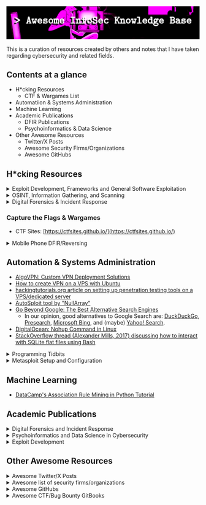 
<img width="700px" src="./banner.png" />

This is a curation of resources created by others and notes that I have taken regarding cybersecurity and related fields.

## Contents at a glance

* H*cking Resources
  * CTF & Wargames List
* Automatiion & Systems Administration
* Machine Learning
* Academic Publications
   * DFIR Publications
   * Psychoinformatics & Data Science
* Other Awesome Resources
  * Twitter/X Posts
  * Awesome Security Firms/Organizations
  * Awesome GitHubs

## H*cking Resources

<details>
   <summary>Exploit Development, Frameworks and General Software Exploitation</summary>

   * [Rhino CVE Proof-of-Concept Exploits](https://github.com/RhinoSecurityLabs/CVEs)
   * [WAF community bypasses](https://github.com/waf-bypass-maker/waf-community-bypasses)
   * [FOFA Search Engine Library](https://github.com/FofaInfo/Awesome-FOFA)
   * [nuclei templates for WordPress websites](https://github.com/topscoder/nuclei-wordfence-cve)
   * [How to hack a website with metasploit (Jitpukdebodin, n.d.)](https://dl.packetstormsecurity.net/papers/attack/hack-websites-with-metasploit.pdf)
   * [List of Exploit Development Resources](https://github.com/cranelab/exploit-development)
   * [Automatic Exploit Generation: First of its Kind (Zhu 2019)](https://claudiazhu.medium.com/automatic-exploit-generation-first-of-its-kind-991c68da0833)
   * [autoBOF: a Journey into Automation, Exploit Development, and Buffer Overflows](https://0x00sec.org/t/autobof-a-journey-into-automation-exploit-development-and-buffer-overflows/13415)
   * [Automatic Exploit Prevention Technology](https://media.kaspersky.com/en/business-security/kaspersky-automatic-exploit-prevention-whitepaper.pdf)
   * [BishopFox Top 9 Favorite Fuzzers](https://bishopfox.com/blog/top-9-fuzzers)
</details>

<details>
 <summary>OSINT, Information Gathering, and Scanning</summary>

 * [Running a quick NMAP scan to inventory my network](https://www.redhat.com/sysadmin/quick-nmap-inventory)
 * [Nmap Host Discovery: The Ultimate Guide](https://www.device42.com/blog/2023/03/29/nmap-host-discovery-the-ultimate-guide/)
 * gau: Fetch known URLs from AlienVault's Open Threat Exchange, the Wayback Machine, and Common Crawl: [https://github.com/lc/gau](https://github.com/lc/gau)
    * [Gauing+Nuclei for Instant Bounties (Ravaan 2022)](https://infosecwriteups.com/gauing-nuclei-for-instant-bounties-7a8a07979fff)
</details>

<details>
   <summary>Digital Forensics & Incident Response</summary>

   * [Ghidra Basics: Manual Shellcode Analysis and C2 Extraction](https://embee-research.ghost.io/ghidra-basics-shellcode-analysis/)
   * [InfoSec Institute: Free & open source computer forensics tools](https://resources.infosecinstitute.com/topics/digital-forensics/free-open-source-computer-forensics-tools/)
   * [Dr. Memory: the memory debugger](https://github.com/DynamoRIO/drmemory)
   * [Writing Snort Rules with Examples and Cheat Sheet ("Cyvatar" 2022)](https://cyvatar.ai/write-configure-snort-rules/)
   * Snort 3 Rule Writing Guide (Last Retrieved c. Feb 2023): [https://docs.snort.org/](https://docs.snort.org/)
   * [StackOverflow thread (M.S Balagopal, 2010) on how to parse/view Snort log files](https://stackoverflow.com/questions/3477081/how-to-view-snort-log-files)
</details>

### Capture the Flags & Wargames

* CTF Sites: [https://ctfsites.github.io/](https://ctfsites.github.io/)

<details>
  <summary>Mobile Phone DFIR/Reversing</summary>

  * KGB Messenger: [https://github.com/tlamb96/kgb_messenger](https://github.com/tlamb96/kgb_messenger)
  * maldr0id's "Not so boring Android malware" samples: [https://maldroid.github.io/android-malware-samples/](https://maldroid.github.io/android-malware-samples/)
  * maddiestone's Android Reverse Engineering 101: [https://www.ragingrock.com/AndroidAppRE/](https://www.ragingrock.com/AndroidAppRE/)
  * OWASP's "UnCrackable Mobile Apps": [https://github.com/OWASP/owasp-mastg/tree/master/Crackmes](https://github.com/OWASP/owasp-mastg/tree/master/Crackmes)
  * CyberTruck Challenge 19: [https://github.com/nowsecure/cybertruckchallenge19](https://github.com/nowsecure/cybertruckchallenge19)
  * CyberTruck Challenge 22: [https://github.com/nowsecure/cybertruckchallenge22](https://github.com/nowsecure/cybertruckchallenge22)
  * Belkasoft CTF: with a focus on mobile forensics [https://belkasoft.com/ctf](https://belkasoft.com/ctf)
</details>

## Automation & Systems Administration

* [AlgoVPN: Custom VPN Deployment Solutions](https://github.com/trailofbits/algo)
* [How to create VPN on a VPS with Ubuntu](https://www.host-telecom.com/guides/how-to-create-vpn-on-a-vps-with-ubuntu/)
* [hackingtutorials.org article on setting up penetration testing tools on a VPS/dedicated server](https://www.hackingtutorials.org/general-tutorials/penetration-testing-cloud/)
* [AutoSploit tool by "NullArray"](https://github.com/NullArray/AutoSploit)
* [Go Beyond Google: The Best Alternative Search Engines](https://www.pcmag.com/picks/go-beyond-google-best-alternative-search-engines)
  * In our opinion, good alternatives to Google Search are: [DuckDuckGo](https://duckduckgo.com/), [Presearch](https://presearch.com/), [Microsoft Bing](https://www.bing.com), and (maybe) [Yahoo! Search](https://search.yahoo.com/).
* [DigitalOcean: Nohup Command in Linux](https://www.digitalocean.com/community/tutorials/nohup-command-in-linux)
* [StackOverflow thread (Alexander Mills, 2017) discussing how to interact with SQLite flat files using Bash](https://stackoverflow.com/questions/42245816/non-interactive-sqlite3-usage-from-bash-script)

<details>
 <summary>Programming Tidbits</summary>

 * [opensource.com: You don't know Bash: An introduction to Bash arrays](https://opensource.com/article/18/5/you-dont-know-bash-intro-bash-arrays)
 * [How to create a Python library](https://medium.com/analytics-vidhya/how-to-create-a-python-library-7d5aea80cc3f)
 * [Setup a python script as a service through systemctl/systemd](https://medium.com/codex/setup-a-python-script-as-a-service-through-systemctl-systemd-f0cc55a42267)
</details>

<details>
 <summary>Metasploit Setup and Configuration</summary>
 
  * [Fedora Project's Wiki Entry on Metasploit PostgreSQL Setup](https://fedoraproject.org/wiki/Metasploit_Postgres_Setup)
  * [Run Metasploit Framework as a Docker Container Without Installation Pains](https://zeltser.com/metasploit-framework-docker-container/)
  * [miteshshah.github.io: How to Fix Metasploit Database Not Connected or Cache Not Built](https://miteshshah.github.io/linux/kali/how-to-fix-metasploit-database-not-connected-or-cache-not-built/)
  * [Rapid7 article: No Database Connection](https://docs.rapid7.com/metasploit/no-database-connection/)
  * [Rapid7 article: Uninstalling Metasploit](https://docs.rapid7.com/metasploit/uninstalling-metasploit/)
  * [Kali Linux article discussing setting up Metasploit](https://www.kali.org/docs/tools/starting-metasploit-framework-in-kali/)
  * [A SecList thread discussing how to (hopefully) fix errors with the ``auxiliary/scanner/http/crawler`` module](https://seclists.org/metasploit/2011/q1/74)
    
</details>

## Machine Learning

* [DataCamp's Association Rule Mining in Python Tutorial](https://www.datacamp.com/tutorial/association-rule-mining-python)

## Academic Publications

<details>
   <summary>Digital Forensics and Incident Response</summary>

   * [Integrity, authenticity, non-repudiation, and proof of existence for long-term archiving: A survey](https://www.sciencedirect.com/science/article/abs/pii/S0167404814001849)
</details>

<details>
 <summary>Psychoinformatics and Data Science in Cybersecurity</summary>
 
 * [Digital Phenotyping and Mobile Sensing: New Developments in Psychoinformatics](https://link.springer.com/book/10.1007/978-3-030-31620-4)
 * [Data Analysis in Forensic Science: A Bayesian Decision Perspective](https://www.wiley.com/en-ca/Data+Analysis+in+Forensic+Science%3A+A+Bayesian+Decision+Perspective-p-9780470998359)
</details>

<details>
 <summary>Exploit Development</summary>

 * [AEG: Automatic Exploit Generation (Avgerinos et al.)](https://security.ece.cmu.edu/aeg/aeg-current.pdf)
 * [Toward an Automatic Exploit Generation Competition for an Undergraduate Binary Reverse Engineering Course (OConnor et al.)](https://raw.githubusercontent.com/tj-oconnor/Publications/main/pdf/iticse2022oconnor.pdf)
 * [Automatic Heap Layout Manipulation for Exploitation (Heelan et al 2019)](https://www.usenix.org/conference/usenixsecurity18/presentation/heelan)
 * [Automatic Patch-Based Exploit Generation is Possible: Techniques and Implications](http://bitblaze.cs.berkeley.edu/papers/apeg.pdf)
</details>

## Other Awesome Resources

<details>
 <summary>Awesome Twitter/X Posts</summary>

 * [A list of Bug Bounty Platforms](https://twitter.com/hetmehtaa/status/1735023393211302112)
</details>

<details>
 <summary>Awesome list of security firms/organizations</summary>

 * ManTech: https://www.mantech.com/
 * Immunity Inc: https://immunityinc.com/
 * Core Security: https://www.coresecurity.com/
 * Cobalt Labs: https://www.cobalt.io/
     * Not to be confused with [Cobalt Strike](https://www.cobaltstrike.com/) ;-)
 * HBGary (now defunct): http://web.archive.org/web/20120504003249/http://www.hbgary.com/
 * Mandiant: https://www.mandiant.com/
 * MAGNET Forensics: https://www.magnetforensics.com/
 * CrowdStrike: https://www.crowdstrike.com/en-us/
 * Kaspersky: https://usa.kaspersky.com/
 * Rapid7: https://www.rapid7.com/
 * Booz Allen Hamilton: https://www.boozallen.com/
     * Note that [this firm is a bit sus](https://en.wikipedia.org/wiki/Booz_Allen_Hamilton#Controversies_and_leaks), but they do interesting work nonetheless.
 * DarkTrace Security: https://darktrace.com/
 * Tenable: https://www.tenable.com/
 * Fortinet: https://www.fortinet.com/
 * Cellebrite: https://cellebrite.com/en/home/
     * Note that [this firm is a bit sus](https://www.accessnow.org/what-spy-firm-cellebrite-cant-hide-from-investors/), but they do interesting work nonetheless.
  * Belkasoft: https://belkasoft.com/
  * GoSecure (previously CounterTack): https://www.gosecure.net/

 This list borrows from [ESecurityPlanet.com](https://www.esecurityplanet.com/products/top-cybersecurity-companies/) to some extent.  
</details>

<details>
   <summary>Awesome GitHubs</summary>

   * [Awesome Machine Learning for Cyber Security](https://github.com/jivoi/awesome-ml-for-cybersecurity)
   * [Awesome Shodan Search Queries](https://github.com/jakejarvis/awesome-shodan-queries)
   * [Awesome Censys Queries](https://github.com/thehappydinoa/awesome-censys-queries)
   * [Awesome List of Exploit Development Resources](https://github.com/cranelab/exploit-development)
   * [Awesome CTF Checklist by "@ZeroDayTea"](https://github.com/ZeroDayTea/CTF-Checklist)
   * [Awesome Bug Bounty checklist/toolkit list/public programme list by "@sehno"](https://github.com/sehno/Bug-bounty/)
   * [Awesome Bug Bounty cheatsheet by "@m0chan"](https://m0chan.github.io/2019/12/17/Bug-Bounty-Cheetsheet.html)
   * [Awesome Bug Bounty Tools by "@vavkamil"](https://github.com/vavkamil/awesome-bugbounty-tools)
</details>

<details>
 <summary>Awesome CTF/Bug Bounty GitBooks</summary>

 * Bug Hunter Handbook by "gowthams:" [https://gowthams.gitbook.io/](https://gowthams.gitbook.io/)
 * CTF Playbook by "fareedfauzi:" [https://fareedfauzi.gitbook.io/ctf-playbook/](https://fareedfauzi.gitbook.io/ctf-playbook/)
 * HackTricks: [https://book.hacktricks.xyz/](https://book.hacktricks.xyz/)
 * Oh Shint!: [https://ohshint.gitbook.io/oh-shint-its-a-blog/](https://ohshint.gitbook.io/oh-shint-its-a-blog/)
 * The Hacker Playbook: [https://www.thehacker.recipes](https://www.thehacker.recipes)
</details>
